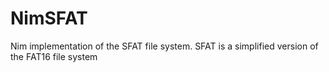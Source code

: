 # NimSFAT
Nim implementation of the SFAT file system. SFAT is a simplified version of the FAT16 file system
